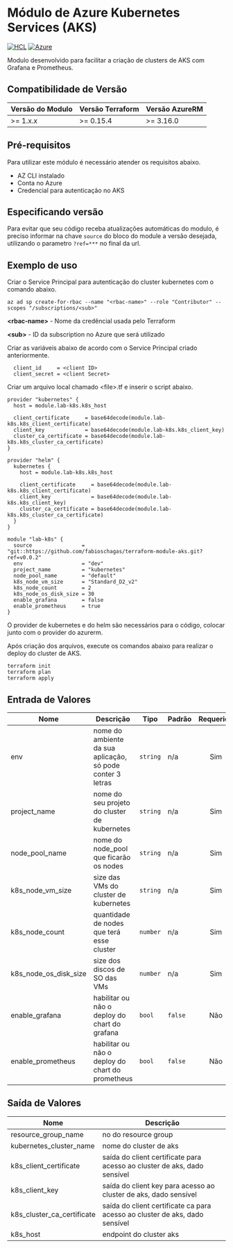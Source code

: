 # Módulo de Azure Kubernetes Services (AKS)
[![HCL](https://img.shields.io/badge/language-HCL-blueviolet)](https://www.terraform.io/)
[![Azure](https://img.shields.io/badge/provider-Azure-blue)](https://registry.terraform.io/providers/hashicorp/azurerm/latest)

Modulo desenvolvido para facilitar a criação de clusters de AKS com Grafana e Prometheus.


## Compatibilidade de Versão

| Versão do Modulo | Versão Terraform | Versão AzureRM |
|----------------|-------------------| --------------- |
| >= 1.x.x       | >= 0.15.4 | >= 3.16.0         |


## Pré-requisitos

Para utilizar este módulo é necessário atender os requisitos abaixo.

- AZ CLI instalado
- Conta no Azure
- Credencial para autenticação no AKS


## Especificando versão

Para evitar que seu código receba atualizações automáticas do modulo, é preciso informar na chave `source` do bloco do module a versão desejada, utilizando o parametro `?ref=***` no final da url.


## Exemplo de uso

Criar o Service Principal para autenticação do cluster kubernetes com o comando abaixo.

```azcli
az ad sp create-for-rbac --name "<rbac-name>" --role "Contributor" --scopes "/subscriptions/<sub>"
```

**\<rbac-name>** - Nome da credêncial usada pelo Terraform

**\<sub>** - ID da subscription no Azure que será utilizado

Criar as variáveis abaixo de acordo com o Service Principal criado anteriormente.

```
  client_id     = <client ID>
  client_secret = <client Secret>
```

Criar um arquivo local chamado \<file>.tf e inserir o script abaixo.

```hcl
provider "kubernetes" {
  host = module.lab-k8s.k8s_host

  client_certificate     = base64decode(module.lab-k8s.k8s_client_certificate)
  client_key             = base64decode(module.lab-k8s.k8s_client_key)
  cluster_ca_certificate = base64decode(module.lab-k8s.k8s_cluster_ca_certificate)
}

provider "helm" {
  kubernetes {
    host = module.lab-k8s.k8s_host

    client_certificate     = base64decode(module.lab-k8s.k8s_client_certificate)
    client_key             = base64decode(module.lab-k8s.k8s_client_key)
    cluster_ca_certificate = base64decode(module.lab-k8s.k8s_cluster_ca_certificate)
  }
}

module "lab-k8s" {
  source                = "git::https://github.com/fabioschagas/terraform-module-aks.git?ref=v0.0.2"
  env                   = "dev"
  project_name          = "kubernetes"
  node_pool_name        = "default"
  k8s_node_vm_size      = "Standard_D2_v2"
  k8s_node_count        = 2
  k8s_node_os_disk_size = 30
  enable_grafana        = false
  enable_prometheus     = true
}
```

O provider de kubernetes e do helm são necessários para o código, colocar junto com o provider do azurerm.

Após criação dos arquivos, execute os comandos abaixo para realizar o deploy do cluster de AKS.

```hcl
terraform init
terraform plan
terraform apply
```


## Entrada de Valores

| Nome | Descrição | Tipo | Padrão | Requerido |
|------|-------------|------|---------|:--------:|
| env | nome do ambiente da sua aplicação, só pode conter 3 letras | `string` | n/a | Sim |
| project_name | nome do seu projeto do cluster de kubernetes | `string` | n/a | Sim |
| node_pool_name | nome do node_pool que ficarão os nodes | `string` | n/a | Sim |
| k8s_node_vm_size | size das VMs do cluster de kubernetes | `string` | n/a | Sim |
| k8s_node_count | quantidade de nodes que terá esse cluster | `number` | n/a | Sim | 
| k8s_node_os_disk_size | size dos discos de SO das VMs | `number` | n/a | Sim | 
| enable_grafana | habilitar ou não o deploy do chart do grafana | `bool` | `false` | Não |
| enable_prometheus | habilitar ou não o deploy do chart do prometheus | `bool` | `false` | Não |


## Saída de Valores

| Nome | Descrição |
|------|-------------|
| resource_group_name | no do resource group |
| kubernetes_cluster_name | nome do cluster de aks |
| k8s_client_certificate | saída do client certificate para acesso ao cluster de aks, dado sensível |
| k8s_client_key | saída do client key para acesso ao cluster de aks, dado sensível |
| k8s_cluster_ca_certificate | saída do client certificate ca para acesso ao cluster de aks, dado sensível |
| k8s_host | endpoint do cluster aks |
